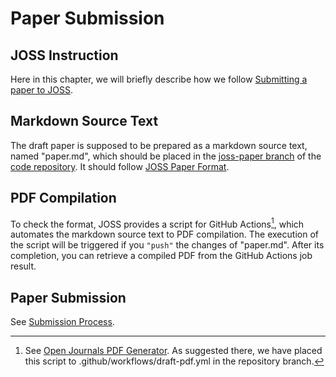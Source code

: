 # Paper Submission

## JOSS Instruction

Here in this chapter, we will briefly describe how we follow [Submitting a paper to JOSS](https://joss.readthedocs.io/en/latest/submitting.html).

## Markdown Source Text

The draft paper is supposed to be prepared as a markdown source text, named "paper.md", which should be placed in the [joss-paper branch](https://github.com/molass-saxs/molass-library/tree/joss-paper) of the [code repository](https://github.com/molass-saxs/molass-library). It should follow [JOSS Paper Format](https://joss.readthedocs.io/en/latest/paper.html).

## PDF Compilation

To check the format, JOSS provides a script for GitHub Actions[^1], which automates the markdown source text to PDF compilation.
The execution of the script will be triggered if you `"push"` the changes of "paper.md". After its completion, you can retrieve a compiled PDF from the GitHub Actions job result.

[^1]: See [Open Journals PDF Generator](https://github.com/marketplace/actions/open-journals-pdf-generator). As suggested there, we have placed this script to .github/workflows/draft-pdf.yml in the repository branch.

## Paper Submission

See [Submission Process](https://joss.readthedocs.io/en/latest/submitting.html#submission-process).